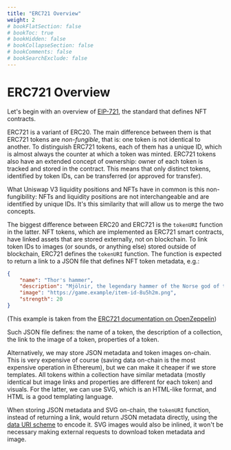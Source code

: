```yaml
---
title: "ERC721 Overview"
weight: 2
# bookFlatSection: false
# bookToc: true
# bookHidden: false
# bookCollapseSection: false
# bookComments: false
# bookSearchExclude: false
---
```


# ERC721 Overview

Let's begin with an overview of [EIP-721](https://eips.ethereum.org/EIPS/eip-721), the standard that defines NFT
contracts.

ERC721 is a variant of ERC20. The main difference between them is that ERC721 tokens are *non-fungible*, that is: one
token is not identical to another. To distinguish ERC721 tokens, each of them has a unique ID, which is almost always
the counter at which a token was minted. ERC721 tokens also have an extended concept of ownership: owner of each token
is tracked and stored in the contract. This means that only distinct tokens, identified by token IDs, can be transferred
(or approved for transfer).

What Uniswap V3 liquidity positions and NFTs have in common is this non-fungibility: NFTs and liquidity positions are not
interchangeable and are identified by unique IDs. It's this similarity that will allow us to merge the two concepts.

The biggest difference between ERC20 and ERC721 is the `tokenURI` function in the latter. NFT tokens, which are
implemented as ERC721 smart contracts, have linked assets that are stored externally, not on blockchain. To link token IDs to
images (or sounds, or anything else) stored outside of blockchain, ERC721 defines the `tokenURI` function. The function
is expected to return a link to a JSON file that defines NFT token metadata, e.g.:
```json
{
    "name": "Thor's hammer",
    "description": "Mjölnir, the legendary hammer of the Norse god of thunder.",
    "image": "https://game.example/item-id-8u5h2m.png",
    "strength": 20
}
```
(This example is taken from the [ERC721 documentation on OpenZeppelin](https://docs.openzeppelin.com/contracts/4.x/erc721))

Such JSON file defines: the name of a token, the description of a collection, the link to the image of a token, properties of a
token.

Alternatively, we may store JSON metadata and token images on-chain. This is very expensive of course (saving data on-chain
is the most expensive operation in Ethereum), but we can make it cheaper if we store templates. All tokens within a collection
have similar metadata (mostly identical but image links and properties are different for each token) and visuals. For the 
latter, we can use SVG, which is an HTML-like format, and HTML is a good templating language.

When storing JSON metadata and SVG on-chain, the `tokenURI` function, instead of returning a link, would return JSON
metadata directly, using the [data URI scheme](https://en.wikipedia.org/wiki/Data_URI_scheme#Syntax) to encode it. SVG
images would also be inlined, it won't be necessary making external requests to download token metadata and image.